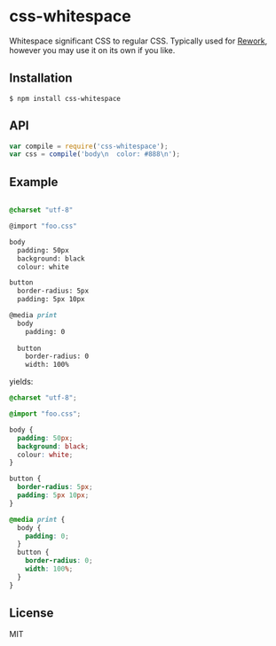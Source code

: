 
# css-whitespace

  Whitespace significant CSS to regular CSS. Typically used for [Rework](https://github.com/visionmedia/rework),
  however you may use it on its own if you like.

## Installation

```
$ npm install css-whitespace
```

## API

```js
var compile = require('css-whitespace');
var css = compile('body\n  color: #888\n');
```

## Example

```css

@charset "utf-8"

@import "foo.css"

body
  padding: 50px
  background: black
  colour: white

button
  border-radius: 5px
  padding: 5px 10px

@media print
  body
    padding: 0
    
  button
    border-radius: 0
    width: 100%
```

yields:

```css
@charset "utf-8";

@import "foo.css";

body {
  padding: 50px;
  background: black;
  colour: white;
}

button {
  border-radius: 5px;
  padding: 5px 10px;
}

@media print {
  body {
    padding: 0;
  }
  button {
    border-radius: 0;
    width: 100%;
  }
}
```

## License 

  MIT
